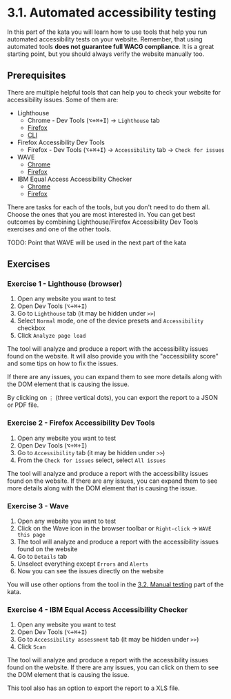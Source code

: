 # 3.1. Automated accessibility testing

In this part of the kata you will learn how to use tools that help you run automated accessibility tests on your website. Remember, that using automated tools **does not guarantee full WACG compliance**. It is a great starting point, but you should always verify the website manually too.

## Prerequisites

There are multiple helpful tools that can help you to check your website for accessibility issues. Some of them are:

- Lighthouse
  - Chrome - Dev Tools (<kbd>⌥+⌘+I</kbd>) -> `Lighthouse` tab
  - [Firefox](https://addons.mozilla.org/en-US/firefox/addon/google-lighthouse/)
  - [CLI](https://github.com/GoogleChrome/lighthouse?tab=readme-ov-file#using-the-node-cli)
- Firefox Accessibility Dev Tools
  - Firefox - Dev Tools (<kbd>⌥+⌘+I</kbd>) -> `Accessibility` tab -> `Check for issues`
- WAVE
  - [Chrome](https://chrome.google.com/webstore/detail/wave-evaluation-tool/jbbplnpkjmmeebjpijfedlgcdilocofh)
  - [Firefox](https://addons.mozilla.org/en-US/firefox/addon/wave-accessibility-tool/)
- IBM Equal Access Accessibility Checker
  - [Chrome](https://chrome.google.com/webstore/detail/ibm-equal-access-accessib/lkcagbfjnkomcinoddgooolagloogehp)
  - [Firefox](https://addons.mozilla.org/en-US/firefox/addon/accessibility-checker/)

There are tasks for each of the tools, but you don't need to do them all. Choose the ones that you are most interested in. You can get best outcomes by combining Lighthouse/Firefox Accessibility Dev Tools exercises and one of the other tools.

TODO: Point that WAVE will be used in the next part of the kata

## Exercises

### Exercise 1 - Lighthouse (browser)

1. Open any website you want to test
2. Open Dev Tools (<kbd>⌥+⌘+I</kbd>)
3. Go to `Lighthouse` tab (it may be hidden under `>>`)
4. Select `Normal` mode, one of the device presets and `Accessibility` checkbox
5. Click `Analyze page load`

The tool will analyze and produce a report with the accessibility issues found on the website. It will also provide you with the "accessibility score" and some tips on how to fix the issues.

If there are any issues, you can expand them to see more details along with the DOM element that is causing the issue.

By clicking on `⋮` (three vertical dots), you can export the report to a JSON or PDF file.

### Exercise 2 - Firefox Accessibility Dev Tools

1. Open any website you want to test
2. Open Dev Tools (<kbd>⌥+⌘+I</kbd>)
3. Go to `Accessibility` tab (it may be hidden under `>>`)
4. From the `Check for issues` select, select `All issues`

The tool will analyze and produce a report with the accessibility issues found on the website. If there are any issues, you can expand them to see more details along with the DOM element that is causing the issue.

### Exercise 3 - Wave

1. Open any website you want to test
2. Click on the Wave icon in the browser toolbar or `Right-click` -> `WAVE this page`
3. The tool will analyze and produce a report with the accessibility issues found on the website
4. Go to `Details` tab
5. Unselect everything except `Errors` and `Alerts`
6. Now you can see the issues directly on the website

You will use other options from the tool in the [3.2. Manual testing](3.2-manual-testing.md) part of the kata.

### Exercise 4 - IBM Equal Access Accessibility Checker

1. Open any website you want to test
2. Open Dev Tools (<kbd>⌥+⌘+I</kbd>)
3. Go to `Accessibility assessment` tab (it may be hidden under `>>`)
4. Click `Scan`

The tool will analyze and produce a report with the accessibility issues found on the website. If there are any issues, you can click on them to see the DOM element that is causing the issue.

This tool also has an option to export the report to a XLS file.
